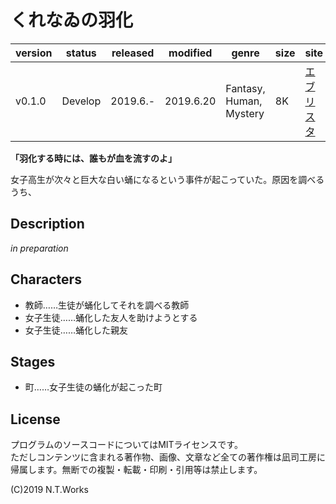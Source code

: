 # くれなゐの羽化

| version | status | released | modified | genre | size | site | contest |
| --- | --- | --- | --- | --- | --- | --- | --- |
| v0.1.0 | Develop | 2019.6.- | 2019.6.20 | Fantasy, Human, Mystery | 8K | [エブリスタ](https://estar.jp/) | [妄想コンテスト「赤」](https://estar.jp/official_contests/159362) |

**「羽化する時には、誰もが血を流すのよ」**

女子高生が次々と巨大な白い蛹になるという事件が起こっていた。原因を調べるうち、

## Description

*in preparation*

## Characters

- 教師……生徒が蛹化してそれを調べる教師
- 女子生徒……蛹化した友人を助けようとする
- 女子生徒……蛹化した親友

## Stages

- 町……女子生徒の蛹化が起こった町

## License

プログラムのソースコードについてはMITライセンスです。  
ただしコンテンツに含まれる著作物、画像、文章など全ての著作権は凪司工房に帰属します。無断での複製・転載・印刷・引用等は禁止します。

(C)2019 N.T.Works

